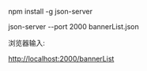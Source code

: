 npm install -g json-server

json-server --port 2000 bannerList.json

浏览器输入:

<http://localhost:2000/bannerList>